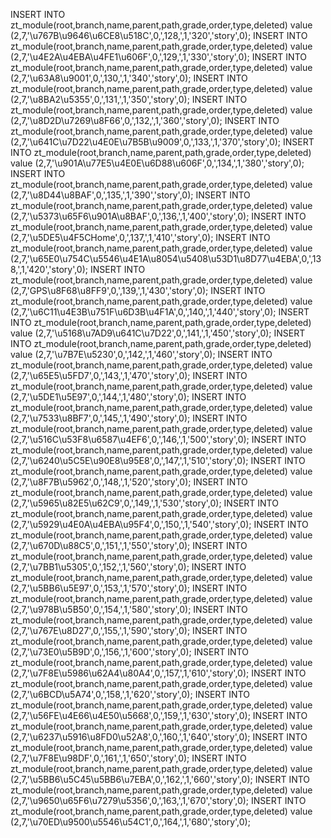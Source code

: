 
INSERT INTO zt_module(root,branch,name,parent,path,grade,order,type,deleted) value (2,7,'\u767B\u9646\u6CE8\u518C',0,',128,',1,'320','story',0);
INSERT INTO zt_module(root,branch,name,parent,path,grade,order,type,deleted) value (2,7,'\u4E2A\u4EBA\u4FE1\u606F',0,',129,',1,'330','story',0);
INSERT INTO zt_module(root,branch,name,parent,path,grade,order,type,deleted) value (2,7,'\u63A8\u9001',0,',130,',1,'340','story',0);
INSERT INTO zt_module(root,branch,name,parent,path,grade,order,type,deleted) value (2,7,'\u8BA2\u5355',0,',131,',1,'350','story',0);
INSERT INTO zt_module(root,branch,name,parent,path,grade,order,type,deleted) value (2,7,'\u8D2D\u7269\u8F66',0,',132,',1,'360','story',0);
INSERT INTO zt_module(root,branch,name,parent,path,grade,order,type,deleted) value (2,7,'\u641C\u7D22\u4E0E\u7B5B\u9009',0,',133,',1,'370','story',0);
INSERT INTO zt_module(root,branch,name,parent,path,grade,order,type,deleted) value (2,7,'\u901A\u77E5\u4E0E\u6D88\u606F',0,',134,',1,'380','story',0);
INSERT INTO zt_module(root,branch,name,parent,path,grade,order,type,deleted) value (2,7,'\u8D44\u8BAF',0,',135,',1,'390','story',0);
INSERT INTO zt_module(root,branch,name,parent,path,grade,order,type,deleted) value (2,7,'\u5373\u65F6\u901A\u8BAF',0,',136,',1,'400','story',0);
INSERT INTO zt_module(root,branch,name,parent,path,grade,order,type,deleted) value (2,7,'\u5DE5\u4F5CHome',0,',137,',1,'410','story',0);
INSERT INTO zt_module(root,branch,name,parent,path,grade,order,type,deleted) value (2,7,'\u65E0\u754C\u5546\u4E1A\u8054\u5408\u53D1\u8D77\u4EBA',0,',138,',1,'420','story',0);
INSERT INTO zt_module(root,branch,name,parent,path,grade,order,type,deleted) value (2,7,'GPS\u8F68\u8FF9',0,',139,',1,'430','story',0);
INSERT INTO zt_module(root,branch,name,parent,path,grade,order,type,deleted) value (2,7,'\u6C11\u4E3B\u751F\u6D3B\u4F1A',0,',140,',1,'440','story',0);
INSERT INTO zt_module(root,branch,name,parent,path,grade,order,type,deleted) value (2,7,'\u5168\u7AD9\u641C\u7D22',0,',141,',1,'450','story',0);
INSERT INTO zt_module(root,branch,name,parent,path,grade,order,type,deleted) value (2,7,'\u7B7E\u5230',0,',142,',1,'460','story',0);
INSERT INTO zt_module(root,branch,name,parent,path,grade,order,type,deleted) value (2,7,'\u65E5\u5FD7',0,',143,',1,'470','story',0);
INSERT INTO zt_module(root,branch,name,parent,path,grade,order,type,deleted) value (2,7,'\u5DE1\u5E97',0,',144,',1,'480','story',0);
INSERT INTO zt_module(root,branch,name,parent,path,grade,order,type,deleted) value (2,7,'\u7533\u8BF7',0,',145,',1,'490','story',0);
INSERT INTO zt_module(root,branch,name,parent,path,grade,order,type,deleted) value (2,7,'\u516C\u53F8\u6587\u4EF6',0,',146,',1,'500','story',0);
INSERT INTO zt_module(root,branch,name,parent,path,grade,order,type,deleted) value (2,7,'\u6240\u5C5E\u90E8\u95E8',0,',147,',1,'510','story',0);
INSERT INTO zt_module(root,branch,name,parent,path,grade,order,type,deleted) value (2,7,'\u8F7B\u5962',0,',148,',1,'520','story',0);
INSERT INTO zt_module(root,branch,name,parent,path,grade,order,type,deleted) value (2,7,'\u5965\u82E5\u62C9',0,',149,',1,'530','story',0);
INSERT INTO zt_module(root,branch,name,parent,path,grade,order,type,deleted) value (2,7,'\u5929\u4E0A\u4EBA\u95F4',0,',150,',1,'540','story',0);
INSERT INTO zt_module(root,branch,name,parent,path,grade,order,type,deleted) value (2,7,'\u670D\u88C5',0,',151,',1,'550','story',0);
INSERT INTO zt_module(root,branch,name,parent,path,grade,order,type,deleted) value (2,7,'\u7BB1\u5305',0,',152,',1,'560','story',0);
INSERT INTO zt_module(root,branch,name,parent,path,grade,order,type,deleted) value (2,7,'\u5BB6\u5E97',0,',153,',1,'570','story',0);
INSERT INTO zt_module(root,branch,name,parent,path,grade,order,type,deleted) value (2,7,'\u978B\u5B50',0,',154,',1,'580','story',0);
INSERT INTO zt_module(root,branch,name,parent,path,grade,order,type,deleted) value (2,7,'\u767E\u8D27',0,',155,',1,'590','story',0);
INSERT INTO zt_module(root,branch,name,parent,path,grade,order,type,deleted) value (2,7,'\u73E0\u5B9D',0,',156,',1,'600','story',0);
INSERT INTO zt_module(root,branch,name,parent,path,grade,order,type,deleted) value (2,7,'\u7F8E\u5986\u62A4\u80A4',0,',157,',1,'610','story',0);
INSERT INTO zt_module(root,branch,name,parent,path,grade,order,type,deleted) value (2,7,'\u6BCD\u5A74',0,',158,',1,'620','story',0);
INSERT INTO zt_module(root,branch,name,parent,path,grade,order,type,deleted) value (2,7,'\u56FE\u4E66\u4E50\u5668',0,',159,',1,'630','story',0);
INSERT INTO zt_module(root,branch,name,parent,path,grade,order,type,deleted) value (2,7,'\u6237\u5916\u8FD0\u52A8',0,',160,',1,'640','story',0);
INSERT INTO zt_module(root,branch,name,parent,path,grade,order,type,deleted) value (2,7,'\u7F8E\u98DF',0,',161,',1,'650','story',0);
INSERT INTO zt_module(root,branch,name,parent,path,grade,order,type,deleted) value (2,7,'\u5BB6\u5C45\u5BB6\u7EBA',0,',162,',1,'660','story',0);
INSERT INTO zt_module(root,branch,name,parent,path,grade,order,type,deleted) value (2,7,'\u9650\u65F6\u7279\u5356',0,',163,',1,'670','story',0);
INSERT INTO zt_module(root,branch,name,parent,path,grade,order,type,deleted) value (2,7,'\u70ED\u9500\u5546\u54C1',0,',164,',1,'680','story',0);
